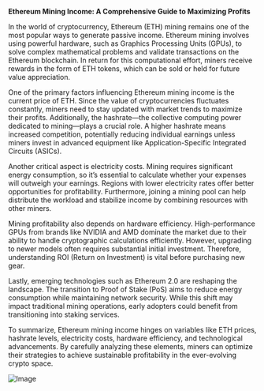 **Ethereum Mining Income: A Comprehensive Guide to Maximizing Profits**

In the world of cryptocurrency, Ethereum (ETH) mining remains one of the most popular ways to generate passive income. Ethereum mining involves using powerful hardware, such as Graphics Processing Units (GPUs), to solve complex mathematical problems and validate transactions on the Ethereum blockchain. In return for this computational effort, miners receive rewards in the form of ETH tokens, which can be sold or held for future value appreciation.

One of the primary factors influencing Ethereum mining income is the current price of ETH. Since the value of cryptocurrencies fluctuates constantly, miners need to stay updated with market trends to maximize their profits. Additionally, the hashrate—the collective computing power dedicated to mining—plays a crucial role. A higher hashrate means increased competition, potentially reducing individual earnings unless miners invest in advanced equipment like Application-Specific Integrated Circuits (ASICs).

Another critical aspect is electricity costs. Mining requires significant energy consumption, so it’s essential to calculate whether your expenses will outweigh your earnings. Regions with lower electricity rates offer better opportunities for profitability. Furthermore, joining a mining pool can help distribute the workload and stabilize income by combining resources with other miners.

Mining profitability also depends on hardware efficiency. High-performance GPUs from brands like NVIDIA and AMD dominate the market due to their ability to handle cryptographic calculations efficiently. However, upgrading to newer models often requires substantial initial investment. Therefore, understanding ROI (Return on Investment) is vital before purchasing new gear.

Lastly, emerging technologies such as Ethereum 2.0 are reshaping the landscape. The transition to Proof of Stake (PoS) aims to reduce energy consumption while maintaining network security. While this shift may impact traditional mining operations, early adopters could benefit from transitioning into staking services.

To summarize, Ethereum mining income hinges on variables like ETH prices, hashrate levels, electricity costs, hardware efficiency, and technological advancements. By carefully analyzing these elements, miners can optimize their strategies to achieve sustainable profitability in the ever-evolving crypto space.

![Image](https://github.com/user-attachments/assets/31692037-0104-4703-abd1-696b6a7dd41b)